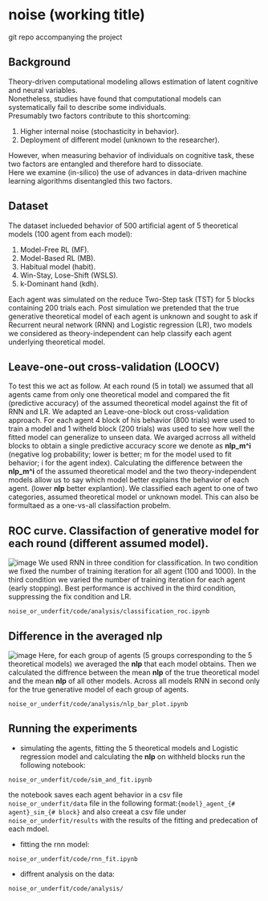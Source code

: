 # noise (working title)
git repo accompanying the project 

## Background 
Theory-driven computational modeling allows estimation of latent cognitive and neural variables.  
Nonetheless, studies have found that computational models can systematically fail to describe some individuals.  
Presumably two factors contribute to this shortcoming:  
1. Higher internal noise (stochasticity in behavior).
2. Deployment of different model (unknown to the researcher).  

However, when measuring behavior of individuals on cognitive task, these two factors are entangled and therefore hard to dissociate.  
Here we examine (in-silico) the use of advances in data-driven machine learning algorithms disentangled this two factors.  

## Dataset
The dataset inclueded behavior of 500 artificial agent of 5 theoretical models (100 agent from each model):
1. Model-Free RL (MF). 
2. Model-Based RL (MB). 
3. Habitual model (habit). 
4. Win-Stay, Lose-Shift (WSLS). 
5. k-Dominant hand (kdh).  

Each agent was simulated on the reduce Two-Step task (TST) for 5 blocks containing 200 trials each. 
Post simulation we pretended that the true generative theoretical model of each agent is unknown and sought to ask if Recurrent neural network (RNN) and Logistic regression (LR), two models we considered as theory-independent can help classify each agent underlying theoretical model. 

## Leave-one-out cross-validation (LOOCV)
To test this we act as follow. At each round (5 in total) we assumed that all agents came from only one theoretical model and compared the fit (predictive accuracy) of the assumed theoretical model against the fit of RNN and LR. We adapted an Leave-one-block out cross-validation approach. For each agent 4 block of his behavior (800 trials) were used to train a model and 1 witheld block (200 trials) was used to see how well the fitted model can generalize to unseen data. We avarged acrross all witheld blocks to obtain a single predictive accuracy score we denote as **nlp_m^i** (negative log probability; lower is better; m for the model used to fit behavior; i for the agent index). Calculating the difference between the **nlp_m^i** of the assumed theoretical model and the two theory-independent models allow us to say which model better explains the behavior of each agent. (lower **nlp** better explantion). We classified each agent to one of two categories, assumed theoretical model or unknown model. This can also be formultaed as a one-vs-all classifaction probelm. 

## ROC curve. Classifaction of generative model for each round (different assumed model).   
![image](https://github.com/yoavger/noise_or_underfit/blob/main/plots/roc_0.png)
We used RNN in three condition for classification. In two condition we fixed the number of training iteration for all agent (100 and 1000). In the third condition we varied the number of training iteration for each agent (early stopping). Best performance is acchived in the third condition, suppressing the fix condition and LR. 
```
noise_or_underfit/code/analysis/classification_roc.ipynb
```

## Difference in the averaged **nlp** 
![image](https://github.com/yoavger/noise_or_underfit/blob/main/plots/bar_plot.png)
Here, for each group of agents (5 groups corresponding to the 5 theoretical models) we averaged the **nlp** that each model obtains. Then we calculated the diffrence between the mean  **nlp** of the true theoretical model and the mean **nlp**  of all other models.  Across all models RNN in second only for the true generative model of each group of agents.
```
noise_or_underfit/code/analysis/nlp_bar_plot.ipynb
```

## Running the experiments 

- simulating the agents, fitting the 5 theoretical models and Logistic regression model and calculating the **nlp** on withheld blocks
run the following notebook:
```
noise_or_underfit/code/sim_and_fit.ipynb
```
the notebook saves each agent behavior in a csv file ```noise_or_underfit/data``` file in the following format:```{model}_agent_{# agent}_sim_{# block}```
and also creeat a csv file under ```noise_or_underfit/results``` with the results of the fitting and predecation of each mdoel. 

- fitting the rnn model: 
```
noise_or_underfit/code/rnn_fit.ipynb
```

- diffrent analysis on the data:
```
noise_or_underfit/code/analysis/
```
